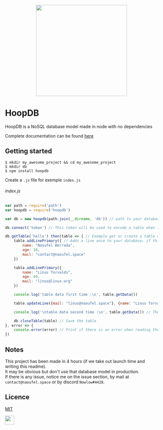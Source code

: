 <p align="center">
    <img src="http://naoufel.space/images/hoop/logo_white.png" width=300 />
</p>

# HoopDB

HoopDB is a NoSQL database model made in node with no dependencies

Complete documentation can be found [here](http://naoufel.space/hoop)

## Getting started
```
$ mkdir my_awesome_project && cd my_awesome_project
$ mkdir db
$ npm install hoopdb
```

Create a `.js` file for exemple `index.js`

###### index.js
```javascript
var path = require('path')
var hoopdb = require('hoopdb')

var db = new hoopdb(path.join(__dirname, 'db')) // path to your database

db.connect('token') // This token will be used to encode a table when it's created and to decode one when it's loaded

db.getTable('hello').then(table => { // Exemple get or create a table called 'hello'
    table.addLinePrimary({ // Adds a line once to your database, if this one exists, will do nothing
        name: "Naoufel Berrada",
        age: 18,
        mail: "contact@naoufel.space"
    })

    table.addLinePrimary({
        name: "Linus Torvalds",
        age: 49,
        mail: "linus@linux.org"
    })

    console.log('table data first time :\n', table.getData())

    table.updateLine({mail: "linus@naoufel.space"}, {name: "Linus Torvalds"}) // Updates mail at 'Linus Torvalds' line

    console.log('\ntable data second time :\n', table.getData()) // The data may have changed

    db.closeTable(table) // Save the table
}, error => {
    console.error(error) // Print if there is an error when reading the table
})
```

## Notes
This project has been made in 4 hours (if we take out launch time and writing this readme).<br>
It may be obvious but don't use that database model in production.<br>
If there is any issue, notice me on the issue section, by mail at `contact@naoufel.space` or by discord `Nowlow#4428`.<br>

## Licence
[MIT](LICENCE)

<img src="http://naoufel.space/images/hoop/logo_black_nt.svg" width=30 />
